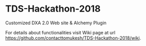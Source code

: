 # TDS-Hackathon-2018
Customized DXA 2.0 Web site &amp; Alchemy Plugin

For details about functionalities visit Wiki page at url https://github.com/contacttomukesh/TDS-Hackathon-2018/wiki.

